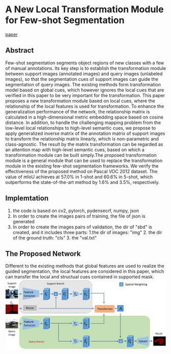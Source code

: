 
# A New Local Transformation Module for Few-shot Segmentation
[paper](https://arxiv.org/abs/1910.05886v1)
## Abstract
Few-shot segmentation segments object regions of new classes with a few of manual annotations. Its key step is to establish the transformation module between support images (annotated images) and query images (unlabeled images), so that the segmentation cues of support images can guide the segmentation of query images. The existing methods form transformation model based on global cues, which however ignores the local cues that are verified in this paper to be very important for the transformation. This paper proposes a new transformation module based on local cues, where the relationship of the local features is used for transformation. To enhance the generalization performance of the network, the relationship matrix is calculated in a high-dimensional metric embedding space based on cosine distance. In addition, to handle the challenging mapping problem from the low-level local relationships to high-level semantic cues, we propose to apply generalized inverse matrix of the annotation matrix of support images to transform the relationship matrix linearly, which is non-parametric and class-agnostic. The result by the matrix transformation can be regarded as an attention map with high-level semantic cues, based on which a transformation module can be built simply.The proposed transformation module is a general module that can be used to replace the transformation module in the existing few-shot segmentation frameworks. We verify the effectiveness of the proposed method on Pascal VOC 2012 dataset. The value of mIoU achieves at 57.0% in 1-shot and 60.6% in 5-shot, which outperforms the state-of-the-art method by 1.6% and 3.5%, respectively.
## Implemtation
1) the code is based on cv2, pytorch, pydensecrf, numpy, json
2) In order to create the images pairs of training, the file of json is generated
3) In order to create the images pairs of validation, the dir of  "sbd" is created, and it includes three parts: 
  1.the dir of images: "img" 2. the dir of the ground truth: "cls" 3. the "val.txt"
## The Proposed Network
Different to the existing methods that global features are used to realize the guided segmentation, the local features are considered in this paper, which can transfer the local and structual cues contained in supported mask.
![network](https://github.com/a-tree-one/local-transformer/blob/master/network.png)
